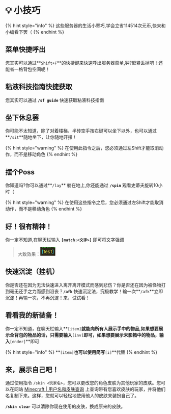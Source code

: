 # 💡 小技巧

{% hint style="info" %}
这些服务器的生活小寄巧,学会立省114514次元币,快来和小编看下罢（
{% endhint %}

## 菜单快捷呼出

您其实可以通过**`Shift+F`**的快捷键来快速呼出服务器菜单,钟?赶紧丢掉吧！还能省一格背包空间呢！

## 粘液科技指南快捷获取

您其实可以通过 **`/sf guide`** 快速获取粘液科技指南

## 坐下休息罢

你可能不太知道，除了对着楼梯、半砖空手按右键可以坐下以外，也可以通过**`/sit`**随地坐下，让你随地开摆！

{% hint style="warning" %}
在使用此指令之后，您必须通过左Shift才能取消动作，而不是移动角色
{% endhint %}

## 摆个Poss

你知道吗?你可以通过**`/lay`** 躺在地上,你还能通过 **`/spin`** 观看史蒂夫旋转10小时（

{% hint style="warning" %}
在使用这些指令之后，您必须通过左Shift才能取消动作，而不是移动角色
{% endhint %}

## 好！很有精神！

你一定不知道,在聊天栏输入 **`[match:<文字>]`** 即可将文字强调

> 大致效果：![](<../.gitbook/assets/image (1).png>)

## 快速沉淀（挂机）

你是否还在因为无法快速进入离开离开模式而感到悲伤？你是否还在因为被怪物打到毫无还手之力而感到沮丧？**`/afk`** 快速沉淀法，究极教学！输一次**`/afk`**立即沉淀！再输一次，不再沉淀！来，试试看！

## 看看我的新装备！

你一定不知道，在聊天栏输入**`[item]`**就能向所有人展示手中的物品,如果想要展示全背包的物品的话，只需要输入**`[inv]`**即可，如果想要展示末影箱中的物品，输入**`[ender]`**即可

{% hint style="info" %}
**`[item]`**也可以使用简写**`[i]`**代替
{% endhint %}

## 来，展示自己吧！

通过使用指令 `/skin <玩家名>`，您可以更改您的角色皮肤为其他玩家的皮肤。您可以在网站 [Minecraft | 用户名和皮肤查询](https://zh-cn.namemc.com/) 上查询带有您喜欢皮肤的玩家，并将他们名复制下来。这样，您就可以轻松地使用他人的皮肤来装扮自己了。

**`/skin clear`** 可以清除你现在使用的皮肤，换成原来的皮肤。
